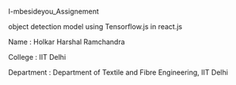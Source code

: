 I-mbesideyou_Assignement

object detection model using Tensorflow.js in react.js


Name : Holkar Harshal Ramchandra

College : IIT Delhi

Department : Department of Textile and Fibre Engineering, IIT Delhi
